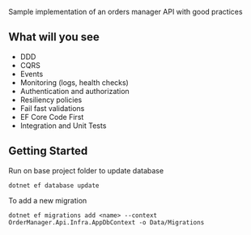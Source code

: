 Sample implementation of an orders manager API with good practices

## What will you see
- DDD
- CQRS
- Events
- Monitoring (logs, health checks)
- Authentication and authorization
- Resiliency policies
- Fail fast validations
- EF Core Code First
- Integration and Unit Tests

## Getting Started

Run on base project folder to update database
```
dotnet ef database update
```

To add a new migration
```
dotnet ef migrations add <name> --context OrderManager.Api.Infra.AppDbContext -o Data/Migrations
```
